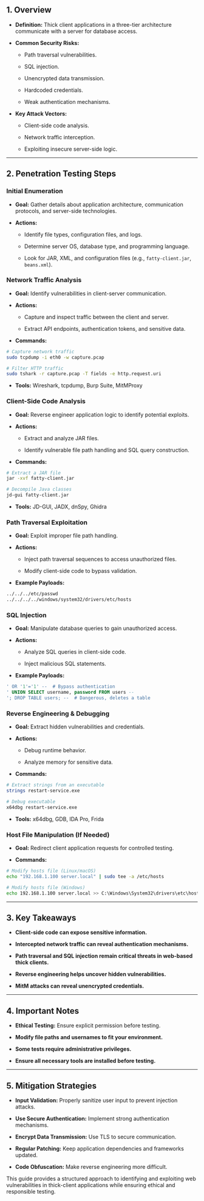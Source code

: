 ## 1. Overview

- **Definition:** Thick client applications in a three-tier architecture communicate with a server for database access.
    
- **Common Security Risks:**
    
    - Path traversal vulnerabilities.
        
    - SQL injection.
        
    - Unencrypted data transmission.
        
    - Hardcoded credentials.
        
    - Weak authentication mechanisms.
        
- **Key Attack Vectors:**
    
    - Client-side code analysis.
        
    - Network traffic interception.
        
    - Exploiting insecure server-side logic.
        

---

## 2. Penetration Testing Steps

### Initial Enumeration

- **Goal:** Gather details about application architecture, communication protocols, and server-side technologies.
    
- **Actions:**
    
    - Identify file types, configuration files, and logs.
        
    - Determine server OS, database type, and programming language.
        
    - Look for JAR, XML, and configuration files (e.g., `fatty-client.jar`, `beans.xml`).
        

### Network Traffic Analysis

- **Goal:** Identify vulnerabilities in client-server communication.
    
- **Actions:**
    
    - Capture and inspect traffic between the client and server.
        
    - Extract API endpoints, authentication tokens, and sensitive data.
        
- **Commands:**
    

```bash
# Capture network traffic
sudo tcpdump -i eth0 -w capture.pcap

# Filter HTTP traffic
sudo tshark -r capture.pcap -T fields -e http.request.uri
```

- **Tools:** Wireshark, tcpdump, Burp Suite, MitMProxy
    

### Client-Side Code Analysis

- **Goal:** Reverse engineer application logic to identify potential exploits.
    
- **Actions:**
    
    - Extract and analyze JAR files.
        
    - Identify vulnerable file path handling and SQL query construction.
        
- **Commands:**
    

```bash
# Extract a JAR file
jar -xvf fatty-client.jar

# Decompile Java classes
jd-gui fatty-client.jar
```

- **Tools:** JD-GUI, JADX, dnSpy, Ghidra
    

### Path Traversal Exploitation

- **Goal:** Exploit improper file path handling.
    
- **Actions:**
    
    - Inject path traversal sequences to access unauthorized files.
        
    - Modify client-side code to bypass validation.
        
- **Example Payloads:**
    

```bash
../../../etc/passwd
../../../../windows/system32/drivers/etc/hosts
```

### SQL Injection

- **Goal:** Manipulate database queries to gain unauthorized access.
    
- **Actions:**
    
    - Analyze SQL queries in client-side code.
        
    - Inject malicious SQL statements.
        
- **Example Payloads:**
    

```sql
' OR '1'='1' --  # Bypass authentication
' UNION SELECT username, password FROM users --
'; DROP TABLE users; --  # Dangerous, deletes a table
```

### Reverse Engineering & Debugging

- **Goal:** Extract hidden vulnerabilities and credentials.
    
- **Actions:**
    
    - Debug runtime behavior.
        
    - Analyze memory for sensitive data.
        
- **Commands:**
    

```bash
# Extract strings from an executable
strings restart-service.exe

# Debug executable
x64dbg restart-service.exe
```

- **Tools:** x64dbg, GDB, IDA Pro, Frida
    

### Host File Manipulation (If Needed)

- **Goal:** Redirect client application requests for controlled testing.
    
- **Commands:**
    

```bash
# Modify hosts file (Linux/macOS)
echo "192.168.1.100 server.local" | sudo tee -a /etc/hosts

# Modify hosts file (Windows)
echo 192.168.1.100 server.local >> C:\Windows\System32\drivers\etc\hosts
```

---

## 3. Key Takeaways

- **Client-side code can expose sensitive information.**
    
- **Intercepted network traffic can reveal authentication mechanisms.**
    
- **Path traversal and SQL injection remain critical threats in web-based thick clients.**
    
- **Reverse engineering helps uncover hidden vulnerabilities.**
    
- **MitM attacks can reveal unencrypted credentials.**
    

---

## 4. Important Notes

- **Ethical Testing:** Ensure explicit permission before testing.
    
- **Modify file paths and usernames to fit your environment.**
    
- **Some tests require administrative privileges.**
    
- **Ensure all necessary tools are installed before testing.**
    

---

## 5. Mitigation Strategies

- **Input Validation:** Properly sanitize user input to prevent injection attacks.
    
- **Use Secure Authentication:** Implement strong authentication mechanisms.
    
- **Encrypt Data Transmission:** Use TLS to secure communication.
    
- **Regular Patching:** Keep application dependencies and frameworks updated.
    
- **Code Obfuscation:** Make reverse engineering more difficult.
    

This guide provides a structured approach to identifying and exploiting web vulnerabilities in thick-client applications while ensuring ethical and responsible testing.